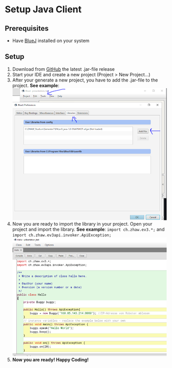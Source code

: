 # Setup Java Client

## Prerequisites

- Have [BlueJ](https://www.bluej.org/) installed on your system

## Setup

1. Download from [GitHub](https://github.com/EV3-OpenAPI/EV3-API/releases/) the latest .jar-file release
2. Start your IDE and create a new project (Project > New Project...)
3. After your generate a new project, you have to add the .jar-file to the project. **See example**:
![image info](./picture/IDE_add_library.png)
4. Now you are ready to import the library in your project. Open your project and import the library. **See example**: `import ch.zhaw.ev3.*;` and `import ch.zhaw.ev3api.invoker.ApiException;` ![image info](./picture/import_library.png)
5. **Now you are ready! Happy Coding!**
